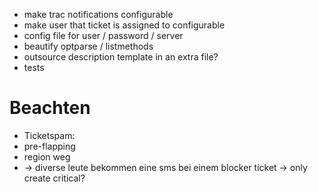 * make trac notifications configurable
* make user that ticket is assigned to configurable
* config file for user / password / server
* beautify optparse / listmethods
* outsource description template in an extra file?
* tests

Beachten
========
* Ticketspam:
 * pre-flapping
 * region weg
 * -> diverse leute bekommen eine sms bei einem blocker ticket -> only create critical?
